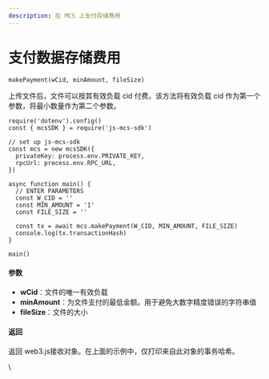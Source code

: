 ```yaml
---
description: 在 MCS 上支付存储费用
---
```


# 支付数据存储费用

```shell
makePayment(wCid, minAmount, fileSize)
```

上传文件后，文件可以按其有效负载 cid 付费。该方法将有效负载 cid 作为第一个参数，将最小数量作为第二个参数。

```shell
require('dotenv').config()
const { mcsSDK } = require('js-mcs-sdk')

// set up js-mcs-sdk
const mcs = new mcsSDK({
  privateKey: process.env.PRIVATE_KEY,
  rpcUrl: process.env.RPC_URL,
})

async function main() {
  // ENTER PARAMETERS
  const W_CID = ''
  const MIN_AMOUNT = '1'
  const FILE_SIZE = ''
   
  const tx = await mcs.makePayment(W_CID, MIN_AMOUNT, FILE_SIZE)
  console.log(tx.transactionHash)
}

main()
```

#### 参数 <a href="#can-shu-1" id="can-shu-1"></a>

* **wCid**：文件的唯一有效负载
* **minAmount**：为文件支付的最低金额。用于避免大数字精度错误的字符串值
* **fileSize**：文件的大小

#### 返回 <a href="#fan-hui-1" id="fan-hui-1"></a>

返回 web3.js接收对象。在上面的示例中，仅打印来自此对象的事务哈希。

\
